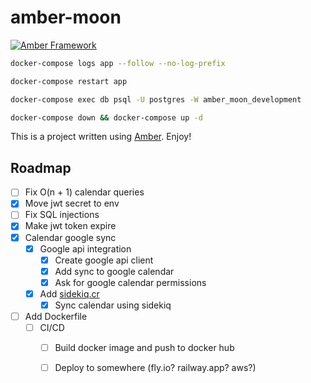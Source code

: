 # amber-moon

[![Amber Framework](https://img.shields.io/badge/using-amber_framework-orange.svg)](https://amberframework.org)

```bash
docker-compose logs app --follow --no-log-prefix
```

```bash
docker-compose restart app 
```

```bash
docker-compose exec db psql -U postgres -W amber_moon_development
```

```bash 
docker-compose down && docker-compose up -d
```

This is a project written using [Amber](https://amberframework.org). Enjoy!

## Roadmap

- [ ] Fix O(n + 1) calendar queries
- [X] Move jwt secret to env
- [ ] Fix SQL injections
- [X] Make jwt token expire
- [X] Calendar google sync
  - [X] Google api integration
    - [X] Create google api client
    - [X] Add sync to google calendar
    - [X] Ask for google calendar permissions
  - [X] Add [sidekiq.cr](https://github.com/hugopl/sidekiq.cr)
    - [X] Sync calendar using sidekiq
- [ ] Add Dockerfile
  - [ ] CI/CD
    - [ ] Build docker image and push to docker hub
    - [ ] Deploy to somewhere (fly.io? railway.app? aws?)






























